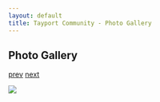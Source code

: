 ```yaml
---
layout: default
title: Tayport Community - Photo Gallery
---
```

## Photo Gallery

[prev](http://tayport.org.uk/photo/311) [next](http://tayport.org.uk/photo/313)

![ ](http://tayport.org.uk/media/312.jpg " ")

